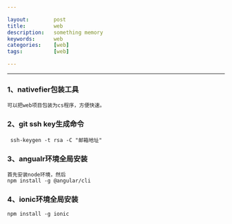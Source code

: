 ```yaml
---

layout:        post
title:         web
description:   something memory
keywords:      web
categories:    [web]
tags:          [web]

---
```


----------------------------


### 1、nativefier包装工具
   
    可以把web项目包装为cs程序，方便快速。

### 2、git ssh key生成命令
     ssh-keygen -t rsa -C "邮箱地址"

### 3、angualr环境全局安装
    首先安装node环境，然后
    npm install -g @angular/cli

### 4、ionic环境全局安装
    npm install -g ionic 
    

